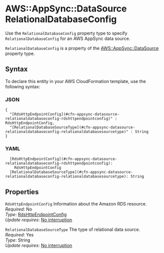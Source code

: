 # AWS::AppSync::DataSource RelationalDatabaseConfig<a name="aws-properties-appsync-datasource-relationaldatabaseconfig"></a>

Use the `RelationalDatabaseConfig` property type to specify `RelationalDatabaseConfig` for an AWS AppSync data source\.

`RelationalDatabaseConfig` is a property of the [AWS::AppSync::DataSource](https://docs.aws.amazon.com/AWSCloudFormation/latest/UserGuide/aws-resource-appsync-datasource.html) property type\.

## Syntax<a name="aws-properties-appsync-datasource-relationaldatabaseconfig-syntax"></a>

To declare this entity in your AWS CloudFormation template, use the following syntax:

### JSON<a name="aws-properties-appsync-datasource-relationaldatabaseconfig-syntax.json"></a>

```
{
  "[RdsHttpEndpointConfig](#cfn-appsync-datasource-relationaldatabaseconfig-rdshttpendpointconfig)" : RdsHttpEndpointConfig,
  "[RelationalDatabaseSourceType](#cfn-appsync-datasource-relationaldatabaseconfig-relationaldatabasesourcetype)" : String
}
```

### YAML<a name="aws-properties-appsync-datasource-relationaldatabaseconfig-syntax.yaml"></a>

```
  [RdsHttpEndpointConfig](#cfn-appsync-datasource-relationaldatabaseconfig-rdshttpendpointconfig):
    RdsHttpEndpointConfig
  [RelationalDatabaseSourceType](#cfn-appsync-datasource-relationaldatabaseconfig-relationaldatabasesourcetype): String
```

## Properties<a name="aws-properties-appsync-datasource-relationaldatabaseconfig-properties"></a>

`RdsHttpEndpointConfig` <a name="cfn-appsync-datasource-relationaldatabaseconfig-rdshttpendpointconfig"></a>
Information about the Amazon RDS resource\.  
_Required_: No  
_Type_: [RdsHttpEndpointConfig](aws-properties-appsync-datasource-rdshttpendpointconfig.md)  
_Update requires_: [No interruption](https://docs.aws.amazon.com/AWSCloudFormation/latest/UserGuide/using-cfn-updating-stacks-update-behaviors.html#update-no-interrupt)

`RelationalDatabaseSourceType` <a name="cfn-appsync-datasource-relationaldatabaseconfig-relationaldatabasesourcetype"></a>
The type of relational data source\.  
_Required_: Yes  
_Type_: String  
_Update requires_: [No interruption](https://docs.aws.amazon.com/AWSCloudFormation/latest/UserGuide/using-cfn-updating-stacks-update-behaviors.html#update-no-interrupt)
